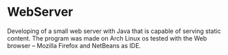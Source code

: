 # WebServer
Developing of a small web server with Java that is capable of serving static content.
The program was made on Arch Linux os tested with the Web browser – Mozilla Firefox and NetBeans as IDE.
